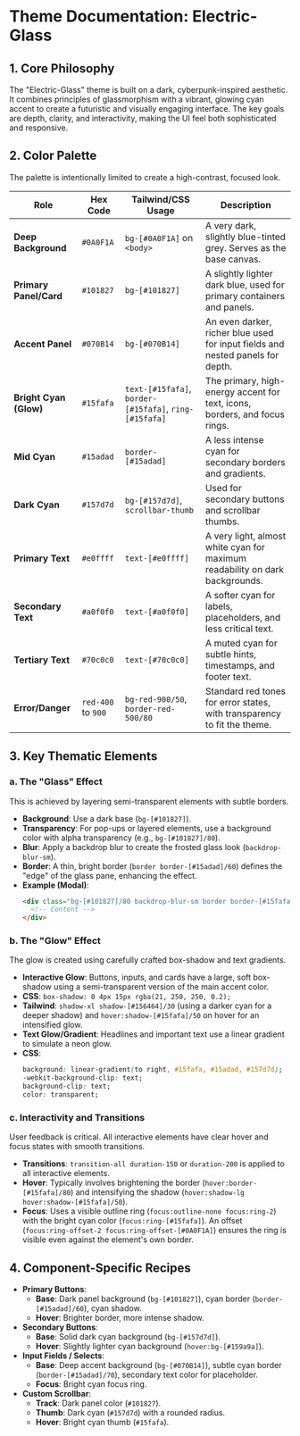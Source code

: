# Theme Documentation: Electric-Glass

## 1. Core Philosophy

The "Electric-Glass" theme is built on a dark, cyberpunk-inspired aesthetic. It combines principles of glassmorphism with a vibrant, glowing cyan accent to create a futuristic and visually engaging interface. The key goals are depth, clarity, and interactivity, making the UI feel both sophisticated and responsive.

## 2. Color Palette

The palette is intentionally limited to create a high-contrast, focused look.

| Role                   | Hex Code           | Tailwind/CSS Usage                                   | Description                                                                    |
| ---------------------- | ------------------ | ---------------------------------------------------- | ------------------------------------------------------------------------------ |
| **Deep Background**    | `#0A0F1A`          | `bg-[#0A0F1A]` on `<body>`                           | A very dark, slightly blue-tinted grey. Serves as the base canvas.             |
| **Primary Panel/Card** | `#101827`          | `bg-[#101827]`                                       | A slightly lighter dark blue, used for primary containers and panels.          |
| **Accent Panel**       | `#070B14`          | `bg-[#070B14]`                                       | An even darker, richer blue used for input fields and nested panels for depth. |
| **Bright Cyan (Glow)** | `#15fafa`          | `text-[#15fafa]`, `border-[#15fafa]`, `ring-[#15fafa]` | The primary, high-energy accent for text, icons, borders, and focus rings.     |
| **Mid Cyan**           | `#15adad`          | `border-[#15adad]`                                   | A less intense cyan for secondary borders and gradients.                       |
| **Dark Cyan**          | `#157d7d`          | `bg-[#157d7d]`, `scrollbar-thumb`                     | Used for secondary buttons and scrollbar thumbs.                               |
| **Primary Text**       | `#e0ffff`          | `text-[#e0ffff]`                                     | A very light, almost white cyan for maximum readability on dark backgrounds.   |
| **Secondary Text**     | `#a0f0f0`          | `text-[#a0f0f0]`                                     | A softer cyan for labels, placeholders, and less critical text.                |
| **Tertiary Text**      | `#70c0c0`          | `text-[#70c0c0]`                                     | A muted cyan for subtle hints, timestamps, and footer text.                    |
| **Error/Danger**       | `red-400` to `900` | `bg-red-900/50`, `border-red-500/80`                 | Standard red tones for error states, with transparency to fit the theme.       |

## 3. Key Thematic Elements

### a. The "Glass" Effect

This is achieved by layering semi-transparent elements with subtle borders.

-   **Background**: Use a dark base (`bg-[#101827]`).
-   **Transparency**: For pop-ups or layered elements, use a background color with alpha transparency (e.g., `bg-[#101827]/80`).
-   **Blur**: Apply a backdrop blur to create the frosted glass look (`backdrop-blur-sm`).
-   **Border**: A thin, bright border (`border border-[#15adad]/60`) defines the "edge" of the glass pane, enhancing the effect.
-   **Example (Modal)**:
    ```html
    <div class="bg-[#101827]/80 backdrop-blur-sm border border-[#15fafa] rounded-lg">
      <!-- Content -->
    </div>
    ```

### b. The "Glow" Effect

The glow is created using carefully crafted box-shadow and text gradients.

-   **Interactive Glow**: Buttons, inputs, and cards have a large, soft box-shadow using a semi-transparent version of the main accent color.
-   **CSS**: `box-shadow: 0 4px 15px rgba(21, 250, 250, 0.2);`
-   **Tailwind**: `shadow-xl shadow-[#156464]/30` (using a darker cyan for a deeper shadow) and `hover:shadow-[#15fafa]/50` on hover for an intensified glow.
-   **Text Glow/Gradient**: Headlines and important text use a linear gradient to simulate a neon glow.
-   **CSS**:
    ```css
    background: linear-gradient(to right, #15fafa, #15adad, #157d7d);
    -webkit-background-clip: text;
    background-clip: text;
    color: transparent;
    ```

### c. Interactivity and Transitions

User feedback is critical. All interactive elements have clear hover and focus states with smooth transitions.

-   **Transitions**: `transition-all duration-150` or `duration-200` is applied to all interactive elements.
-   **Hover**: Typically involves brightening the border (`hover:border-[#15fafa]/80`) and intensifying the shadow (`hover:shadow-lg hover:shadow-[#15fafa]/50`).
-   **Focus**: Uses a visible outline ring (`focus:outline-none focus:ring-2`) with the bright cyan color (`focus:ring-[#15fafa]`). An offset (`focus:ring-offset-2 focus:ring-offset-[#0A0F1A]`) ensures the ring is visible even against the element's own border.

## 4. Component-Specific Recipes

-   **Primary Buttons**:
    -   **Base**: Dark panel background (`bg-[#101827]`), cyan border (`border-[#15adad]/60`), cyan shadow.
    -   **Hover**: Brighter border, more intense shadow.
-   **Secondary Buttons**:
    -   **Base**: Solid dark cyan background (`bg-[#157d7d]`).
    -   **Hover**: Slightly lighter cyan background (`hover:bg-[#159a9a]`).
-   **Input Fields / Selects**:
    -   **Base**: Deep accent background (`bg-[#070B14]`), subtle cyan border (`border-[#15adad]/70`), secondary text color for placeholder.
    -   **Focus**: Bright cyan focus ring.
-   **Custom Scrollbar**:
    -   **Track**: Dark panel color (`#101827`).
    -   **Thumb**: Dark cyan (`#157d7d`) with a rounded radius.
    -   **Hover**: Bright cyan thumb (`#15fafa`).
